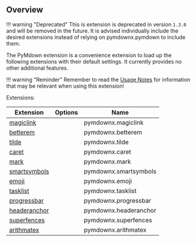 ## Overview

!!! warning "Deprecated"
    This is extension is deprecated in version `1.3.0` and will be removed in the future.  It is advised individually include the desired extensions instead of relying on pymdownx.pymdown to include them.

The PyMdown extension is a convenience extension to load up the following extensions with their default settings. It currently provides no other additional features.

!!! warning "Reminder"
    Remember to read the [Usage Notes](../usage_notes.md) for information that may be relevant when using this extension!

Extensions:

| Extension | Options | Name   |
|-----------|---------|--------|
| [magiclink](./magiclink.md)      | | pymdownx.magiclink |
| [betterem](./betterem.md)        | | pymdownx.betterem |
| [tilde](./tilde.md)              | | pymdownx.tilde |
| [caret](./caret.md)              | | pymdownx.caret |
| [mark](./mark.md)                | | pymdownx.mark |
| [smartsymbols](./smartsymbols.md)| | pymdownx.smartsymbols |
| [emoji](./emoji.md)              | | pymdownx.emoji |
| [tasklist](./tasklist.md)        | | pymdownx.tasklist |
| [progressbar](./progressbar.md)  | | pymdownx.progressbar |
| [headeranchor](./headeranchor.md)| | pymdownx.headeranchor |
| [superfences](./superfences.md)  | | pymdownx.superfences |
| [arithmatex](./arithmatex.md)    | | pymdownx.arithmatex |
